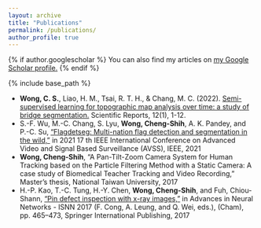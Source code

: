 ```yaml
---
layout: archive
title: "Publications"
permalink: /publications/
author_profile: true
---
```


{% if author.googlescholar %}
  You can also find my articles on <u><a href="{{author.googlescholar}}">my Google Scholar profile</a>.</u>
{% endif %}

{% include base_path %}

* __Wong, C. S.__, Liao, H. M., Tsai, R. T. H., & Chang, M. C. (2022). [Semi-supervised learning for topographic map analysis over time: a study of bridge segmentation.](https://www.nature.com/articles/s41598-022-23364-w) Scientific Reports, 12(1), 1-12.
* S.-F. Wu, M.-C. Chang, S. Lyu, __Wong, Cheng-Shih__, A. K. Pandey, and P.-C. Su, [“Flagdetseg: Multi-nation flag detection and segmentation in the wild,”](https://ieeexplore.ieee.org/abstract/document/9663833) in 2021 17 th IEEE International Conference on Advanced Video and Signal Based Surveillance (AVSS), IEEE, 2021
* __Wong, Cheng-Shih__, “A Pan-Tilt-Zoom Camera System for Human Tracking based on the Particle Filtering Method with a Static Camera: A case study of Biomedical Teacher Tracking and Video Recording,” Master’s thesis, National Taiwan University, 2017
* H.-P. Kao, T.-C. Tung, H.-Y. Chen, __Wong, Cheng-Shih__, and Fuh, Chiou-Shann, [“Pin defect inspection with x-ray images,”](https://www.csie.ntu.edu.tw/~fuh/personal/PinDefectInspectionwithXRayImages.pdf) in Advances in Neural Networks - ISNN 2017 (F. Cong, A. Leung, and Q. Wei, eds.), (Cham), pp. 465–473, Springer International Publishing, 2017
